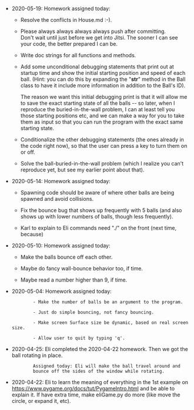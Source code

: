 * 2020-05-19: Homework assigned today:

  - Resolve the conflicts in House.md :-).

  - Please always always always always push after committing.  
    Don't wait until just before we get into Jitsi.  The sooner 
    I can see your code, the better prepared I can be.

  - Write doc strings for all functions and methods.

  - Add some unconditional debugging statements that print out at
    startup time and show the initial starting position and speed of
    each ball.  (Hint: you can do this by expanding the "__str__"
    method in the Ball class to have it include more information in
    addition to the Ball's ID).  

    The reason we want this initial debugging print is that it will
    allow me to save the exact starting state of all the balls -- so
    later, when I reproduce the buried-in-the-wall problem, I can at
    least tell you those starting positions etc, and we can make a way
    for you to take them as input so that you can run the program with
    the exact same starting state.

  - Conditionalize the other debugging statements (the ones already in
    the code right now), so that the user can press a key to turn them
    on or off.

  - Solve the ball-buried-in-the-wall problem (which I realize you
    can't reproduce yet, but see my earlier point about that).

* 2020-05-14: Homework assigned today:

  - Spawning code should be aware of where other balls are being
    spawned and avoid collisions.

  - Fix the bounce bug that shows up frequently with 5 balls
    (and also shows up with lower numbers of balls, though
    less frequently).

  - Karl to explain to Eli commands need "./" on the front
    (next time, because)

* 2020-05-10: Homework assigned today:

  - Make the balls bounce off each other.

  - Maybe do fancy wall-bounce behavior too, if time.

  - Maybe read a number higher than 9, if time.

* 2020-05-04: Homework assigned today:

              - Make the number of balls be an argument to the program.

              - Just do simple bouncing, not fancy bouncing.

              - Make screen Surface size be dynamic, based on real screen size.

              - Allow user to quit by typing 'q'.

* 2020-04-25: Eli completed the 2020-04-22 homework.
              Then we got the ball rotating in place.

              Assigned today: Eli will make the ball travel around and
              bounce off the sides of the window while rotating.

* 2020-04-22: Eli to learn the meaning of everything in the 1st example
              on https://www.pygame.org/docs/tut/PygameIntro.html and be
              able to explain it.  If have extra time, make eliGame.py
              do more (like move the circle, or expand it, etc).
